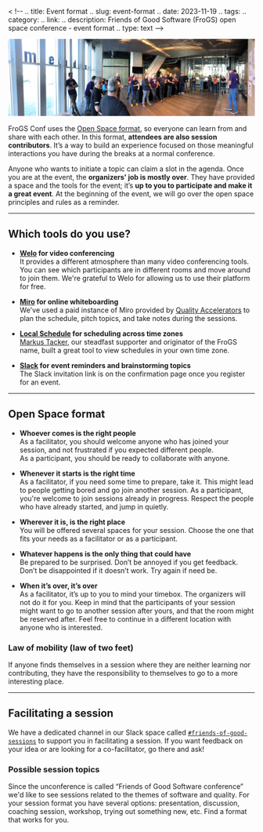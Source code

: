 < !--
.. title: Event format
.. slug: event-format
.. date: 2023-11-19
.. tags: 
.. category: 
.. link: 
.. description: Friends of Good Software (FroGS) open space conference - event format
.. type: text
-->

![open space marketplace](/assets/images/event-format.jpeg)

FroGS Conf uses the [Open Space format](link://slug/event-format#open-space-format), so everyone can learn from and share with each other. In this format, __attendees are also session contributors__. It’s a way to build an experience focused on those meaningful interactions you have during the breaks at a normal conference.

Anyone who wants to initiate a topic can claim a slot in the agenda. Once you are at the event, the __organizers' job is mostly over__. They have provided a space and the tools for the event; it’s __up to you to participate and make it a great event__. At the beginning of the event, we will go over the open space principles and rules as a reminder.

---

## Which tools do you use?

- __[Welo](https://www.welo.space/) for video conferencing__  
  It provides a different atmosphere than many video conferencing tools. You can see which participants are in different rooms and move around to join them. We're grateful to Welo for allowing us to use their platform for free.

- __[Miro](https://miro.com/) for online whiteboarding__  
  We've used a paid instance of Miro provided by [Quality Accelerators](https://www.qualityaccelerators.nl/) to plan the schedule, pitch topics, and take notes during the sessions.

- __[Local Schedule](https://localschedule.netlify.app/) for scheduling across time zones__  
  [Markus Tacker](https://chaos.social/@coderbyheart), our steadfast supporter and originator of the FroGS name, built a great tool to view schedules in your own time zone.

- __[Slack](http://slack.com/) for event reminders and brainstorming topics__  
  The Slack invitation link is on the confirmation page once you register for an event.

---

## <a name="open-space-format"></a>Open Space format

- __Whoever comes is the right people__  
	As a facilitator, you should welcome anyone who has joined your session, and not frustrated if you expected different people.  
	As a participant, you should be ready to collaborate with anyone.

- __Whenever it starts is the right time__  
	As a facilitator, if you need some time to prepare, take it. This might lead to people getting bored and go join another session.
	As a participant, you're welcome to join sessions already in progress. Respect the people who have already started, and jump in quietly.

- __Wherever it is, is the right place__  
	You will be offered several spaces for your session. Choose the one that fits your needs as a facilitator or as a participant.

- __Whatever happens is the only thing that could have__  
	Be prepared to be surprised. Don’t be annoyed if you get feedback. Don’t be disappointed if it doesn’t work. Try again if need be.

- __When it’s over, it’s over__  
	As a facilitator, it’s up to you to mind your timebox. The organizers will not do it for you. Keep in mind that the participants of your session might want to go to another session after yours, and that the room might be reserved after. Feel free to continue in a different location with anyone who is interested.

### Law of mobility (law of two feet)
If anyone finds themselves in a session where they are neither learning nor contributing, they have the responsibility to themselves to go to a more interesting place.


---

## <a name="facilitating-a-session"></a> Facilitating a session

We have a dedicated channel in our Slack space called [`#friends-of-good-sessions`](https://frogsconf.slack.com/archives/C02QF5ME277) to support you in facilitating a session. If you want feedback on your idea or are looking for a co-facilitator, go there and ask!

### Possible session topics

Since the unconference is called “Friends of Good Software conference” we'd like to see sessions related to the themes of software and quality. For your session format you have several options: presentation, discussion, coaching session, workshop, trying out something new, etc. Find a format that works for you.
